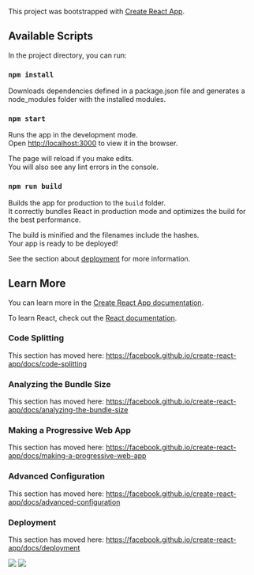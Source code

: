 This project was bootstrapped with [Create React App](https://github.com/facebook/create-react-app).

## Available Scripts

In the project directory, you can run:
### `npm install`
Downloads dependencies defined in a package.json file and generates a node_modules folder with the installed modules.
### `npm start`

Runs the app in the development mode.<br />
Open [http://localhost:3000](http://localhost:3000) to view it in the browser.

The page will reload if you make edits.<br />
You will also see any lint errors in the console.

### `npm run build`

Builds the app for production to the `build` folder.<br />
It correctly bundles React in production mode and optimizes the build for the best performance.

The build is minified and the filenames include the hashes.<br />
Your app is ready to be deployed!

See the section about [deployment](https://facebook.github.io/create-react-app/docs/deployment) for more information.

## Learn More

You can learn more in the [Create React App documentation](https://facebook.github.io/create-react-app/docs/getting-started).

To learn React, check out the [React documentation](https://reactjs.org/).

### Code Splitting

This section has moved here: https://facebook.github.io/create-react-app/docs/code-splitting

### Analyzing the Bundle Size

This section has moved here: https://facebook.github.io/create-react-app/docs/analyzing-the-bundle-size

### Making a Progressive Web App

This section has moved here: https://facebook.github.io/create-react-app/docs/making-a-progressive-web-app

### Advanced Configuration

This section has moved here: https://facebook.github.io/create-react-app/docs/advanced-configuration

### Deployment

This section has moved here: https://facebook.github.io/create-react-app/docs/deployment

![](https://serving.photos.photobox.com/25839247dd9feaccdfadd7b4571aef141c877df835e34e2e5be14fc8ab65350fa8b87be1.jpg)
![](https://serving.photos.photobox.com/84969588c01e6b175ceeb7bce09c6682e1572bb275471899e6b87ccb8aaccde9848cb687.jpg)
